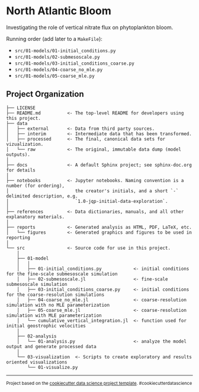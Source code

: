 North Atlantic Bloom
==============================

Investigating the role of vertical nitrate flux on phytoplankton bloom.

Running order (add later to a `MakeFile`):
   - `src/01-models/01-initial_conditions.py`
   - `src/01-models/02-submesoscale.py`
   - `src/01-models/03-initial_conditions_coarse.py`
   - `src/01-models/04-coarse_no_mle.py`
   - `src/01-models/05-coarse_mle.py`

Project Organization
------------

    ├── LICENSE
    ├── README.md          <- The top-level README for developers using this project.
    ├── data
    │   ├── external       <- Data from third party sources.
    │   ├── interim        <- Intermediate data that has been transformed.
    │   ├── processed      <- The final, canonical data sets for vizualization.
    │   └── raw            <- The original, immutable data dump (model outputs).
    │
    ├── docs               <- A default Sphinx project; see sphinx-doc.org for details
    │
    ├── notebooks          <- Jupyter notebooks. Naming convention is a number (for ordering),
    │                         the creator's initials, and a short `-` delimited description, e.g.
    │                         `1.0-jqp-initial-data-exploration`.
    │
    ├── references         <- Data dictionaries, manuals, and all other explanatory materials.
    │
    ├── reports            <- Generated analysis as HTML, PDF, LaTeX, etc.
    │   └── figures        <- Generated graphics and figures to be used in reporting
    │
    └── src                <- Source code for use in this project.
        │
        ├── 01-model
        │   │                 
        │   ├── 01-initial_conditions.py            <- initial conditions for the fine-scale submesoscale simulation
        │   ├── 02-submesoscale.jl                  <- fine-scale submesoscale simulation
        │   ├── 03-initial_conditions_coarse.py     <- initial conditions for the coarse-resolution simulations
        │   ├── 04-coarse_no_mle.jl                 <- coarse-resolution simulation with no MLE parameterization
        │   ├── 05-coarse_mle.jl                    <- coarse-resolution simulation with MLE parameterization
        │   └── cumulative_vertical_integration.jl  <- function used for initial geostrophic velocities
        │   
        ├── 02-analysis
        │   └── 01-analysis.py                      <- analyze the model output and generate processed data        
        │
        └── 03-visualization  <- Scripts to create exploratory and results oriented visualizations
            └── 01-visualize.py


--------

<p><small>Project based on the <a target="_blank" href="https://drivendata.github.io/cookiecutter-data-science/">cookiecutter data science project template</a>. #cookiecutterdatascience</small></p>
